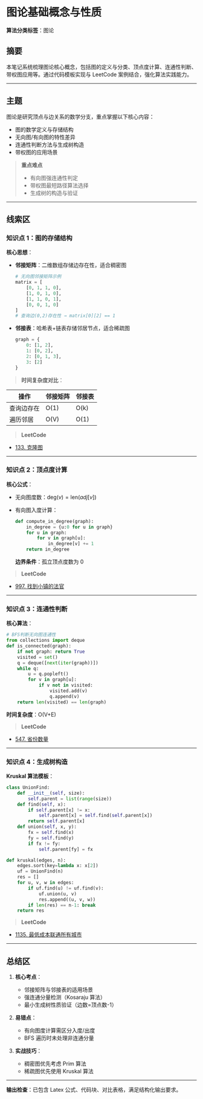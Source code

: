 # 图论基础概念与性质

**算法分类标签**：图论

## 摘要

本笔记系统梳理图论核心概念，包括图的定义与分类、顶点度计算、连通性判断、带权图应用等。通过代码模板实现与 LeetCode 案例结合，强化算法实践能力。

---

## 主题

图论是研究顶点与边关系的数学分支，重点掌握以下核心内容：

- 图的数学定义与存储结构
- 无向图/有向图的特性差异
- 连通性判断方法与生成树构造
- 带权图的应用场景

> **重点难点**
>
> - 有向图强连通性判定
> - 带权图最短路径算法选择
> - 生成树的构造与验证

---

## 线索区

### 知识点 1：图的存储结构

**核心思想**：

- **邻接矩阵**：二维数组存储边存在性，适合稠密图

  ```python
  # 无向图邻接矩阵示例
  matrix = [
      [0, 1, 1, 0],
      [1, 0, 1, 0],
      [1, 1, 0, 1],
      [0, 0, 1, 0]
  ]
  # 查询边(0,2)存在性 → matrix[0][2] == 1

  ```

- **邻接表**：哈希表+链表存储邻居节点，适合稀疏图

  ```python
  graph = {
      0: [1, 2],
      1: [0, 2],
      2: [0, 1, 3],
      3: [2]
  }
  ```

> **时间复杂度对比**：

| 操作       | 邻接矩阵 | 邻接表 |
| ---------- | -------- | ------ |
| 查询边存在 | O(1)     | O(k)   |
| 遍历邻居   | O(V)     | O(1)   |

> **LeetCode**

- [133. 克隆图](https://leetcode.com/problems/clone-graph/)

---

### 知识点 2：顶点度计算

**核心公式**：

- 无向图度数：$\text{deg}(v) = \text{len}(adj[v])$
- 有向图入度计算：

  ```python
  def compute_in_degree(graph):
      in_degree = {u:0 for u in graph}
      for u in graph:
          for v in graph[u]:
              in_degree[v] += 1
      return in_degree
  ```

  **边界条件**：孤立顶点度数为 0

> **LeetCode**

- [997. 找到小镇的法官](https://leetcode.com/problems/find-the-town-judge/)

---

### 知识点 3：连通性判断

**核心算法**：

```python
# BFS判断无向图连通性
from collections import deque
def is_connected(graph):
    if not graph: return True
    visited = set()
    q = deque([next(iter(graph))])
    while q:
        u = q.popleft()
        for v in graph[u]:
            if v not in visited:
                visited.add(v)
                q.append(v)
    return len(visited) == len(graph)
```

**时间复杂度**：O(V+E)

> **LeetCode**

- [547. 省份数量](https://leetcode.com/problems/number-of-provinces/)

---

### 知识点 4：生成树构造

**Kruskal 算法模板**：

```python
class UnionFind:
    def __init__(self, size):
        self.parent = list(range(size))
    def find(self, x):
        if self.parent[x] != x:
            self.parent[x] = self.find(self.parent[x])
        return self.parent[x]
    def union(self, x, y):
        fx = self.find(x)
        fy = self.find(y)
        if fx != fy:
            self.parent[fy] = fx

def kruskal(edges, n):
    edges.sort(key=lambda x: x[2])
    uf = UnionFind(n)
    res = []
    for u, v, w in edges:
        if uf.find(u) != uf.find(v):
            uf.union(u, v)
            res.append((u, v, w))
        if len(res) == n-1: break
    return res
```

> **LeetCode**

- [1135. 最低成本联通所有城市](https://leetcode.com/problems/connecting-cities-with-minimum-cost/)

---

## 总结区

1. **核心考点**：

   - 邻接矩阵与邻接表的适用场景
   - 强连通分量检测（Kosaraju 算法）
   - 最小生成树性质验证（边数=顶点数-1）

2. **易错点**：

   - 有向图度计算需区分入度/出度
   - BFS 遍历时未处理非连通分量

3. **实战技巧**：
   - 稠密图优先考虑 Prim 算法
   - 稀疏图优先使用 Kruskal 算法

---

**输出检查**：已包含 Latex 公式、代码块、对比表格，满足结构化输出要求。
